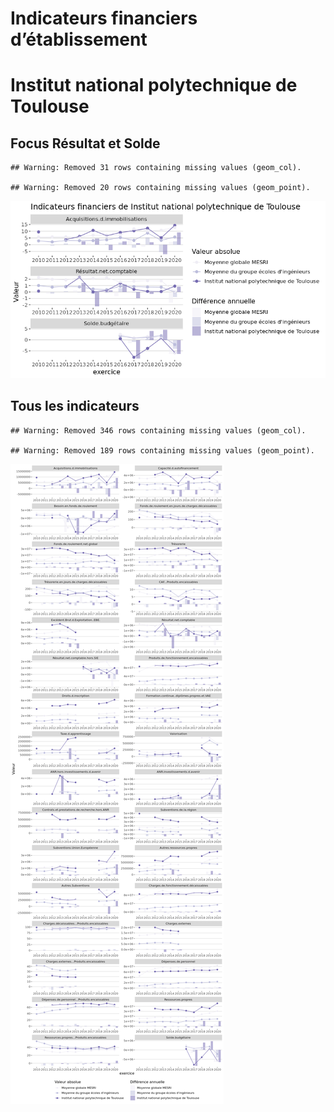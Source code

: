 Indicateurs financiers d’établissement
================

# Institut national polytechnique de Toulouse

## Focus Résultat et Solde

    ## Warning: Removed 31 rows containing missing values (geom_col).

    ## Warning: Removed 20 rows containing missing values (geom_point).

![](institut_national_polytechnique_de_toulouse_files/figure-gfm/etab.focus-1.png)<!-- -->

## Tous les indicateurs

    ## Warning: Removed 346 rows containing missing values (geom_col).

    ## Warning: Removed 189 rows containing missing values (geom_point).

![](institut_national_polytechnique_de_toulouse_files/figure-gfm/etab-1.png)<!-- -->
